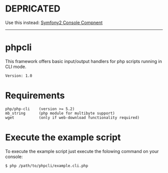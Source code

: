 # DEPRICATED
Use this instead: [Symfony2 Console Compnent](http://symfony.com/doc/current/components/console/introduction.html)

***

phpcli
==
This framework offers basic input/output handlers for php scripts running in CLI mode.

	Version: 1.0


Requirements
=

	php/php-cli    (version >= 5.2)
	mb_string      (php module for multibyte support)
	wget           (only if web-download functionality required)


Execute the example script
=
To execute the example script just execute the folowing command on your console:

	$ php /path/to/phpcli/example.cli.php


